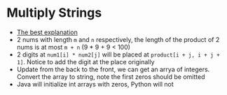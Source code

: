 # Multiply Strings
+ [The best explanation](https://leetcode.com/problems/multiply-strings/discuss/17605/Easiest-JAVA-Solution-with-Graph-Explanation)
+ 2 nums with length `m` and `n` respectively, the length of the product of 2 nums is at most `m + n` (9 * 9 + 9 < 100)
+ 2 digits at `num1[i] * num2[j]` will be placed at `product[i + j, i + j + 1]`. Notice to add the digit at the place originally
+ Update from the back to the front, we can get an arrya of integers. Convert the array to string, note the first zeros should be omitted
+ Java will initialize int arrays with zeros, Python will not